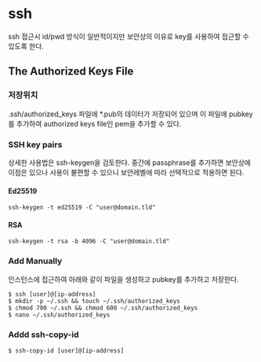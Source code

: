# ssh
ssh 접근시 id/pwd 방식이 일반적이지만 보안상의 이유로 key를 사용하여 접근할 수 있도록 한다.

## The Authorized Keys File
### 저장위치
.ssh/authorized_keys 파일에 *.pub의 데이터가 저장되어 있으며 이 파일에 pubkey를 추가하여 authorized keys file인 pem을 추가할 수 있다.

### SSH key pairs
상세한 사용법은 ssh-keygen을 검토한다. 중간에 passphrase를 추가하면 보안상에 이점은 있으나 사용이 불편할 수 있으니 보안레벨에 따라 선택적으로 적용하면 된다.
#### Ed25519
```
ssh-keygen -t ed25519 -C "user@domain.tld"
```
#### RSA
```
ssh-keygen -t rsa -b 4096 -C "user@domain.tld"
```

### Add Manually
인스턴스에 접근하여 아래와 같이 파일을 생성하고 pubkey를 추가하고 저장한다.
```
$ ssh [user]@[ip-address]
$ mkdir -p ~/.ssh && touch ~/.ssh/authorized_keys
$ chmod 700 ~/.ssh && chmod 600 ~/.ssh/authorized_keys
$ nano ~/.ssh/authorized_keys
```

### Addd ssh-copy-id
```
$ ssh-copy-id [user]@[ip-address]
```
